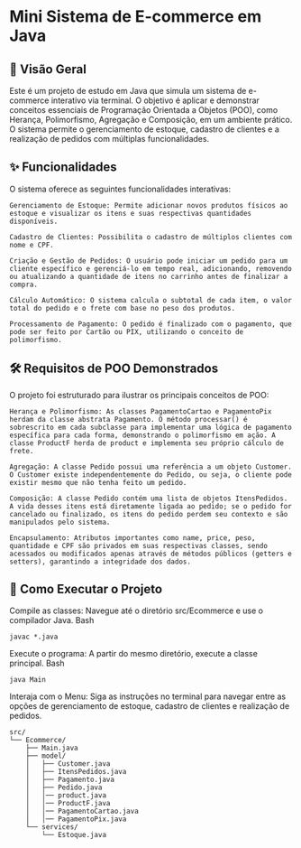 # Mini Sistema de E-commerce em Java

## 📜 Visão Geral

Este é um projeto de estudo em Java que simula um sistema de e-commerce interativo via terminal. O objetivo é aplicar e demonstrar conceitos essenciais de Programação Orientada a Objetos (POO), como Herança, Polimorfismo, Agregação e Composição, em um ambiente prático. O sistema permite o gerenciamento de estoque, cadastro de clientes e a realização de pedidos com múltiplas funcionalidades.

## ✨ Funcionalidades

O sistema oferece as seguintes funcionalidades interativas:

    Gerenciamento de Estoque: Permite adicionar novos produtos físicos ao estoque e visualizar os itens e suas respectivas quantidades disponíveis.

    Cadastro de Clientes: Possibilita o cadastro de múltiplos clientes com nome e CPF.

    Criação e Gestão de Pedidos: O usuário pode iniciar um pedido para um cliente específico e gerenciá-lo em tempo real, adicionando, removendo ou atualizando a quantidade de itens no carrinho antes de finalizar a compra.

    Cálculo Automático: O sistema calcula o subtotal de cada item, o valor total do pedido e o frete com base no peso dos produtos.

    Processamento de Pagamento: O pedido é finalizado com o pagamento, que pode ser feito por Cartão ou PIX, utilizando o conceito de polimorfismo.

## 🛠️ Requisitos de POO Demonstrados

O projeto foi estruturado para ilustrar os principais conceitos de POO:

    Herança e Polimorfismo: As classes PagamentoCartao e PagamentoPix herdam da classe abstrata Pagamento. O método processar() é sobrescrito em cada subclasse para implementar uma lógica de pagamento específica para cada forma, demonstrando o polimorfismo em ação. A classe ProductF herda de product e implementa seu próprio cálculo de frete.

    Agregação: A classe Pedido possui uma referência a um objeto Customer. O Customer existe independentemente do Pedido, ou seja, o cliente pode existir mesmo que não tenha feito um pedido.

    Composição: A classe Pedido contém uma lista de objetos ItensPedidos. A vida desses itens está diretamente ligada ao pedido; se o pedido for cancelado ou finalizado, os itens do pedido perdem seu contexto e são manipulados pelo sistema.

    Encapsulamento: Atributos importantes como name, price, peso, quantidade e CPF são privados em suas respectivas classes, sendo acessados ou modificados apenas através de métodos públicos (getters e setters), garantindo a integridade dos dados.

## 🚀 Como Executar o Projeto

Compile as classes: Navegue até o diretório src/Ecommerce e use o compilador Java.
Bash

    javac *.java

Execute o programa: A partir do mesmo diretório, execute a classe principal.
Bash

    java Main

Interaja com o Menu: Siga as instruções no terminal para navegar entre as opções de gerenciamento de estoque, cadastro de clientes e realização de pedidos.


    src/
    └── Ecommerce/
        ├── Main.java
        ├── model/
        │   ├── Customer.java
        │   ├── ItensPedidos.java
        │   ├── Pagamento.java
        │   ├── Pedido.java
        │   │── product.java
        │   │── ProductF.java
        │   │── PagamentoCartao.java
        │   │── PagamentoPix.java
        └── services/
            └── Estoque.java